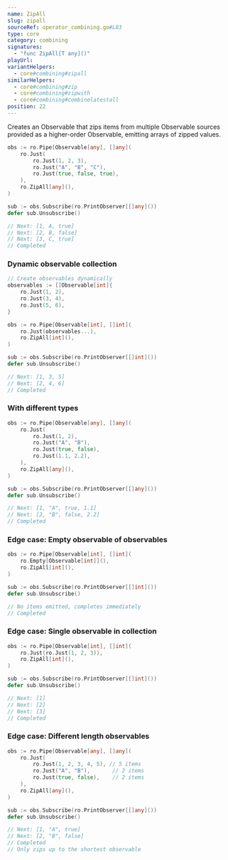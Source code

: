 ```yaml
---
name: ZipAll
slug: zipall
sourceRef: operator_combining.go#L83
type: core
category: combining
signatures:
  - "func ZipAll[T any]()"
playUrl:
variantHelpers:
  - core#combining#zipall
similarHelpers:
  - core#combining#zip
  - core#combining#zipwith
  - core#combining#combinelatestall
position: 22
---
```


Creates an Observable that zips items from multiple Observable sources provided as a higher-order Observable, emitting arrays of zipped values.

```go
obs := ro.Pipe[Observable[any], []any](
    ro.Just(
        ro.Just(1, 2, 3),
        ro.Just("A", "B", "C"),
        ro.Just(true, false, true),
    ),
    ro.ZipAll[any](),
)

sub := obs.Subscribe(ro.PrintObserver[[]any]())
defer sub.Unsubscribe()

// Next: [1, A, true]
// Next: [2, B, false]
// Next: [3, C, true]
// Completed
```

### Dynamic observable collection

```go
// Create observables dynamically
observables := []Observable[int]{
    ro.Just(1, 2),
    ro.Just(3, 4),
    ro.Just(5, 6),
}

obs := ro.Pipe[Observable[int], []int](
    ro.Just(observables...),
    ro.ZipAll[int](),
)

sub := obs.Subscribe(ro.PrintObserver[[]int]())
defer sub.Unsubscribe()

// Next: [1, 3, 5]
// Next: [2, 4, 6]
// Completed
```

### With different types

```go
obs := ro.Pipe[Observable[any], []any](
    ro.Just(
        ro.Just(1, 2),
        ro.Just("A", "B"),
        ro.Just(true, false),
        ro.Just(1.1, 2.2),
    ),
    ro.ZipAll[any](),
)

sub := obs.Subscribe(ro.PrintObserver[[]any]())
defer sub.Unsubscribe()

// Next: [1, "A", true, 1.1]
// Next: [2, "B", false, 2.2]
// Completed
```

### Edge case: Empty observable of observables

```go
obs := ro.Pipe[Observable[int], []int](
    ro.Empty[Observable[int]](),
    ro.ZipAll[int](),
)

sub := obs.Subscribe(ro.PrintObserver[[]int]())
defer sub.Unsubscribe()

// No items emitted, completes immediately
// Completed
```

### Edge case: Single observable in collection

```go
obs := ro.Pipe[Observable[int], []int](
    ro.Just(ro.Just(1, 2, 3)),
    ro.ZipAll[int](),
)

sub := obs.Subscribe(ro.PrintObserver[[]int]())
defer sub.Unsubscribe()

// Next: [1]
// Next: [2]
// Next: [3]
// Completed
```

### Edge case: Different length observables

```go
obs := ro.Pipe[Observable[any], []any](
    ro.Just(
        ro.Just(1, 2, 3, 4, 5), // 5 items
        ro.Just("A", "B"),       // 2 items
        ro.Just(true, false),    // 2 items
    ),
    ro.ZipAll[any](),
)

sub := obs.Subscribe(ro.PrintObserver[[]any]())
defer sub.Unsubscribe()

// Next: [1, "A", true]
// Next: [2, "B", false]
// Completed
// Only zips up to the shortest observable
```